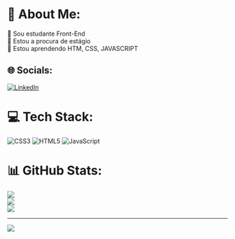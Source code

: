 # 💫 About Me:
🔭 Sou estudante Front-End<br>👯 Estou a procura de estágio<br>🌱 Estou aprendendo HTM, CSS, JAVASCRIPT<br>


## 🌐 Socials:
[![LinkedIn](https://img.shields.io/badge/LinkedIn-%230077B5.svg?logo=linkedin&logoColor=white)](https://linkedin.com/in/https://www.linkedin.com/in/sidnei-araujo-755a63256/) 

# 💻 Tech Stack:
![CSS3](https://img.shields.io/badge/css3-%231572B6.svg?style=flat&logo=css3&logoColor=white) ![HTML5](https://img.shields.io/badge/html5-%23E34F26.svg?style=flat&logo=html5&logoColor=white) ![JavaScript](https://img.shields.io/badge/javascript-%23323330.svg?style=flat&logo=javascript&logoColor=%23F7DF1E)
# 📊 GitHub Stats:
![](https://github-readme-stats.vercel.app/api?username=SidMaster1&theme=algolia&hide_border=false&include_all_commits=false&count_private=false)<br/>
![](https://github-readme-streak-stats.herokuapp.com/?user=SidMaster1&theme=algolia&hide_border=false)<br/>
![](https://github-readme-stats.vercel.app/api/top-langs/?username=SidMaster1&theme=algolia&hide_border=false&include_all_commits=false&count_private=false&layout=compact)

---
[![](https://visitcount.itsvg.in/api?id=SidMaster1&icon=0&color=0)](https://visitcount.itsvg.in)

<!-- Proudly created with GPRM ( https://gprm.itsvg.in ) -->